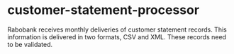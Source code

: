 # customer-statement-processor
Rabobank receives monthly deliveries of customer statement records. This information is delivered in two formats, CSV and XML. These records need to be validated.
